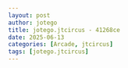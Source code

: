 ```yaml
---
layout: post
author: jotego
title: jotego.jtcircus - 41268ce
date: 2025-06-13
categories: [Arcade, jtcircus]
tags: [jotego.jtcircus]
---
```



